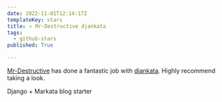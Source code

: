 ```yaml
---
date: 2022-11-01T12:14:17Z
templateKey: stars
title: ⭐ Mr-Destructive djankata
tags:
  - github-stars
published: True

---
```


[Mr-Destructive](https://github.com/Mr-Destructive) has done a fantastic job with [djankata](https://github.com/Mr-Destructive/djankata). Highly recommend taking a look.

Django + Markata blog starter
